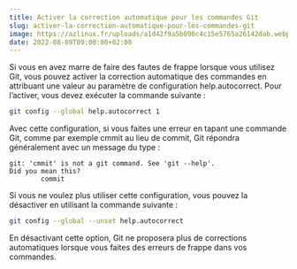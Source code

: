 ```yaml
---
title: Activer la correction automatique pour les commandes Git
slug: activer-la-correction-automatique-pour-les-commandes-git
image: https://azlinux.fr/uploads/a1d42f9a5b090c4c15e5765a26142dab.webp
date: 2022-08-09T09:00:00+02:00
---
```


Si vous en avez marre de faire des fautes de frappe lorsque vous utilisez Git, vous pouvez activer la correction automatique des commandes en attribuant une valeur au paramètre de configuration help.autocorrect. Pour l’activer, vous devez exécuter la commande suivante :

```bash
git config --global help.autocorrect 1
```

Avec cette configuration, si vous faites une erreur en tapant une commande Git, comme par exemple cmmit au lieu de commit, Git répondra généralement avec un message du type :

```
git: 'cmmit' is not a git command. See 'git --help'.
Did you mean this?
        commit
```

Si vous ne voulez plus utiliser cette configuration, vous pouvez la désactiver en utilisant la commande suivante :

```bash
git config --global --unset help.autocorrect
```

En désactivant cette option, Git ne proposera plus de corrections automatiques lorsque vous faites des erreurs de frappe dans vos commandes.
